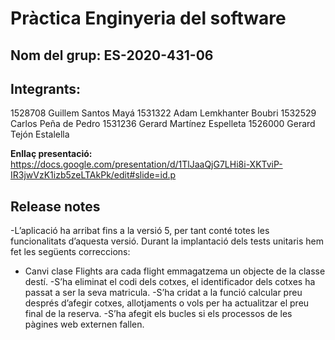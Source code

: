 # **Pràctica Enginyeria del software**
## **Nom del grup: ES-2020-431-06**

## Integrants:

1528708 Guillem Santos Mayá
1531322 Adam Lemkhanter Boubri
1532529 Carlos Peña de Pedro
1531236 Gerard Martínez Espelleta
1526000 Gerard Tejón Estalella

**Enllaç presentació:**
https://docs.google.com/presentation/d/1TlJaaQjG7LHi8i-XKTviP-IR3jwVzK1izb5zeLTAkPk/edit#slide=id.p


## **Release notes**
-L’aplicació ha arribat fins a la versió 5, per tant conté totes les funcionalitats d’aquesta versió.
 Durant  la implantació dels tests unitaris hem fet les següents correccions:
- Canvi clase Flights ara cada flight emmagatzema un objecte de la classe destí.
-S’ha eliminat el codi dels cotxes, el identificador dels cotxes ha passat a ser la seva matricula.
-S’ha cridat a  la funció calcular preu després d’afegir cotxes, allotjaments o vols per ha actualitzar el preu final de la reserva.
-S’ha afegit els bucles si els processos de les pàgines web externen fallen.


